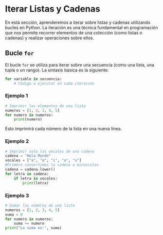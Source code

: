 # Iterar Listas y Cadenas

En esta sección, aprenderemos a iterar sobre listas y cadenas utilizando bucles en Python. La iteración es una técnica fundamental en programación que nos permite recorrer elementos de una colección (como listas o cadenas) y realizar operaciones sobre ellos.

## Bucle `for`
El bucle `for` se utiliza para iterar sobre una secuencia (como una lista, una tupla o un rango). La sintaxis básica es la siguiente:

```python
for variable in secuencia:
    # Código a ejecutar en cada iteración
```

### Ejemplo 1
```python
# Imprimir los elementos de una lista
numeros = [1, 2, 3, 4, 5]
for numero in numeros:
    print(numero)
```
Esto imprimirá cada número de la lista en una nueva línea.

### Ejemplo 2
```python
# Imprimir solo las vocales de una cadena
cadena = "Hola Mundo"
vocales = ["a", "e", "i", "o", "u"]
#Primero convertimos la cadena a minúsculas
cadena = cadena.lower()
for letra in cadena:
    if letra in vocales:
        print(letra)
```

### Ejemplo 3
```python
# Sumar los números de una lista
numeros = [1, 2, 3, 4, 5]
suma = 0
for numero in numeros:
    suma += numero
print("La suma es:", suma)
```